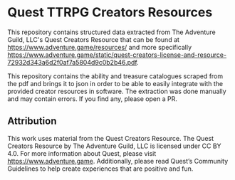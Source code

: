 # Quest TTRPG Creators Resources

This repository contains structured data extracted from The Adventure Guild, LLC's Quest Creators Resource that can be found at https://www.adventure.game/resources/ and more specifically https://www.adventure.game/static/quest-creators-license-and-resource-72932d343a6d2f0af7a5804d9c0b2b46.pdf. 

This repository contains the ability and treasure catalogues scraped from the pdf and brings it to json in order to be able to easily integrate with the provided creator resources in software. The extraction was done manually and may contain errors. If you find any, please open a PR.


## Attribution
This work uses material from the Quest Creators Resource. The Quest Creators Resource by The Adventure Guild, LLC is licensed under CC BY 4.0. For more information about Quest, please visit https://www.adventure.game. Additionally, please read Quest’s Community Guidelines to help create experiences that are positive and fun. 